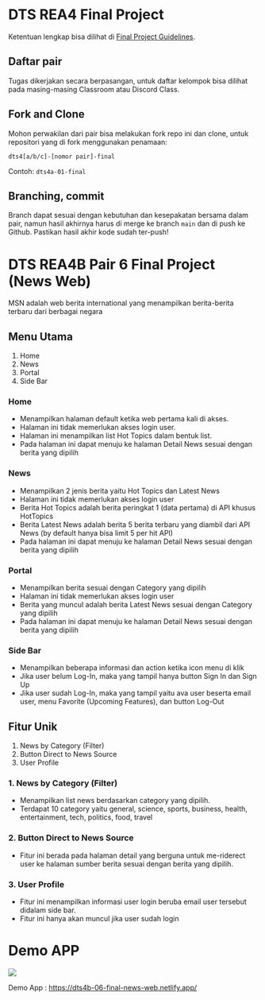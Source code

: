 # DTS REA4 Final Project

Ketentuan lengkap bisa dilihat di [Final Project Guidelines](https://docs.google.com/document/d/122KyWNQ4xxU4aFwWbM4vIfH7LM4AH2CZEZa3YsEHjCk).

## Daftar pair

Tugas dikerjakan secara berpasangan, untuk daftar kelompok bisa dilihat pada masing-masing Classroom atau Discord Class.

## Fork and Clone

Mohon perwakilan dari pair bisa melakukan fork repo ini dan clone, untuk repositori yang di fork menggunakan penamaan:

`dts4[a/b/c]-[nomor pair]-final`

Contoh: `dts4a-01-final`

## Branching, commit

Branch dapat sesuai dengan kebutuhan dan kesepakatan bersama dalam pair, namun hasil akhirnya harus di merge ke branch `main` dan di push ke Github. Pastikan hasil akhir kode sudah ter-push!

# DTS REA4B Pair 6 Final Project (News Web)

MSN adalah web berita international yang menampilkan berita-berita terbaru dari berbagai negara

## Menu Utama

1. Home
2. News
3. Portal
4. Side Bar

### Home

- Menampilkan halaman default ketika web pertama kali di akses.
- Halaman ini tidak memerlukan akses login user.
- Halaman ini menampilkan list Hot Topics dalam bentuk list.
- Pada halaman ini dapat menuju ke halaman Detail News sesuai dengan berita yang dipilih

### News

- Menampilkan 2 jenis berita yaitu Hot Topics dan Latest News
- Halaman ini tidak memerlukan akses login user
- Berita Hot Topics adalah berita peringkat 1 (data pertama) di API khusus HotTopics
- Berita Latest News adalah berita 5 berita terbaru yang diambil dari API News (by default hanya bisa limit 5 per hit API)
- Pada halaman ini dapat menuju ke halaman Detail News sesuai dengan berita yang dipilih

### Portal

- Menampilkan berita sesuai dengan Category yang dipilih
- Halaman ini tidak memerlukan akses login user
- Berita yang muncul adalah berita Latest News sesuai dengan Category yang dipilih
- Pada halaman ini dapat menuju ke halaman Detail News sesuai dengan berita yang dipilih

### Side Bar

- Menampilkan beberapa informasi dan action ketika icon menu di klik
- Jika user belum Log-In, maka yang tampil hanya button Sign In dan Sign Up
- Jika user sudah Log-In, maka yang tampil yaitu ava user beserta email user, menu Favorite (Upcoming Features), dan button Log-Out

## Fitur Unik

1. News by Category (Filter)
2. Button Direct to News Source
3. User Profile

### 1. News by Category (Filter)

- Menampilkan list news berdasarkan category yang dipilih.
- Terdapat 10 category yaitu general, science, sports, business, health, entertainment, tech, politics, food, travel

### 2. Button Direct to News Source

- Fitur ini berada pada halaman detail yang berguna untuk me-riderect user ke halaman sumber berita sesuai dengan berita yang dipilih.

### 3. User Profile

- Fitur ini menampilkan informasi user login beruba email user tersebut didalam side bar.
- Fitur ini hanya akan muncul jika user sudah login

# Demo APP

![](src/src/React%20App.gif)

Demo App : https://dts4b-06-final-news-web.netlify.app/
